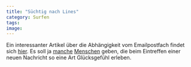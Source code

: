 ```yaml
---
title: "Süchtig nach Lines"
category: Surfen
tags: 
image: 
---
```


Ein interessanter Artikel über die Abhängigkeit vom Emailpostfach findet sich [hier](http://www.mindhacks.com/blog/2006/09/why_email_is_addicti.html). Es soll ja [manche](http://www.misantropolis.de/) [Menschen](http://www.myspace.com) geben, die beim Eintreffen einer neuen Nachricht so eine Art Glücksgefühl erleben.